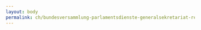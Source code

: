 ```yaml
---
layout: body
permalink: ch/bundesversammlung-parlamentsdienste-generalsekretariat-ressourcen-sicherheit-und-logistik-betrieb-und-weibeldienst/
---
```



